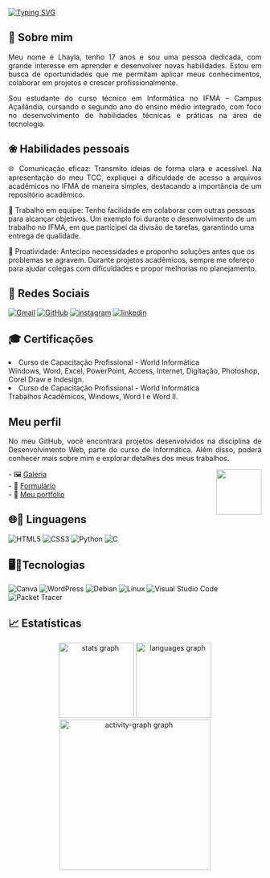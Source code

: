 [![Typing SVG](https://readme-typing-svg.herokuapp.com/?color=800080&size=35&center=true&vCenter=true&width=1000&lines=Olá,+me+chamo+Lhayla+Shamy)](https://git.io/typing-svg)

<h2> 🌻 Sobre mim</h2> 
<p align="justify">Meu nome é Lhayla, tenho 17 anos e sou uma pessoa dedicada, com grande interesse em aprender e desenvolver novas habilidades. Estou em busca de oportunidades que me permitam aplicar meus conhecimentos, colaborar em projetos e crescer profissionalmente.</p>

<p align="justify">Sou estudante do curso técnico em Informática no IFMA – Campus Açailândia, cursando o segundo ano do ensino médio integrado, com foco no desenvolvimento de habilidades técnicas e práticas na área de tecnologia.</p>
  </a>
</div>
</div>
<h2> ❀ Habilidades pessoais</h2> 
<p align="justify">🌐 Comunicação eficaz: Transmito ideias de forma clara e acessível. Na apresentação do meu TCC, expliquei a dificuldade de acesso a arquivos acadêmicos no IFMA de maneira simples, destacando a importância de um repositório acadêmico.
  
🌟 Trabalho em equipe: Tenho facilidade em colaborar com outras pessoas para alcançar objetivos. Um exemplo foi durante o desenvolvimento de um trabalho no IFMA, em que participei da divisão de tarefas, garantindo uma entrega de qualidade.

🔧 Proatividade: Antecipo necessidades e proponho soluções antes que os problemas se agravem. Durante projetos acadêmicos, sempre me ofereço para ajudar colegas com dificuldades e propor melhorias no planejamento.</p>


  <h2> 📱 Redes Sociais</h2>
  <div align="letf">
    
  [![Gmail](https://img.shields.io/badge/Gmail-000?style=for-the-badge&logo=gmail&logoColor=white)](mailto:lhaylashamy@acad.ifma.edu.br)
  [![GitHub](https://img.shields.io/badge/GitHub-000?style=for-the-badge&logo=github&logoColor=white)](https://github.com/Lhayla-Shamy1)
  [![instagram](https://img.shields.io/badge/instagram-000?style=for-the-badge&logo=instagram&logoColor=blue)](https://www.instagram.com/lhaylashamy9)
  [![linkedin](https://img.shields.io/badge/linkedin-000?style=for-the-badge&logo=linkedin&logoColor=blue)](https://www.linkedin.com/in/lhayla-shamy-santos-fonseca-bba7a433a/)


<h2> 🎓 Certificações</h2>
<p align="justify"> <li> Curso de Capacitação Profissional - World Informática
<br>
Windows, Word, Excel, PowerPoint, Access, Internet, Digitação, Photoshop, Corel Draw e Indesign.
<br>
<li> Curso de Capacitação Profissional - World Informática
<br>
Trabalhos Acadêmicos, Windows, Word I e Word II.</p>

<h2>Meu perfil</h2> 
<p align="justify">No meu GitHub, você encontrará projetos desenvolvidos na disciplina de Desenvolvimento Web, parte do curso de Informática. Além disso, poderá conhecer mais sobre mim e explorar detalhes dos meus trabalhos.</p>  <img align="right" height="90" src="https://media1.giphy.com/media/lP8ezu4iNVmZYOZn3j/200w.gif?cid=6c09b9527tl18f8eqb1j5380zozsb2fthecc98u6g9xaudmy&ep=v1_gifs_search&rid=200w.gif&ct=g">
 - 🖼️ <a href= "https://lhayla-shamy1.github.io/Galeria---Studio-Ghibli/"> Galeria</a> <br>  
 - 📝 <a href= "https://lhayla-shamy1.github.io/Contato/"> Formulário </a> <br>
 - 📂 <a href= "https://lhayla-shamy1.github.io/Meu-portf-lio/" >Meu portfólio</a> 

 

  </a>
</div>
<h2 align="left"> 🌐🌟 Linguagens</h2>

![HTML5](https://img.shields.io/badge/HTML5-000?style=for-the-badge&logo=html5)
![CSS3](https://img.shields.io/badge/CSS3-000?style=for-the-badge&logo=css3&logoColor=blue)
![Python](https://img.shields.io/badge/python-000?style=for-the-badge&logo=python&logoColor=ffdd54)
![C](https://img.shields.io/badge/C-000?style=for-the-badge&logo=c&logoColor=white)

<h2 align="left"> 🖥️🌟Tecnologias</h2>

![Canva](https://img.shields.io/badge/Canva-000?style=for-the-badge&logo=canva&logoColor=00C4CC)
![WordPress](https://img.shields.io/badge/WordPress-000?style=for-the-badge&logo=wordpress&logoColor=blue)
![Debian](https://img.shields.io/badge/Debian-000?style=for-the-badge&logo=debian&logoColor=A81D33)
![Linux](https://img.shields.io/badge/Linux-000?style=for-the-badge&logo=linux&logoColor=FCC624)
![Visual Studio Code](https://img.shields.io/badge/Visual%20Studio%20Code-000?style=for-the-badge&logo=visualstudiocode&logoColor=007ACC)
![Packet Tracer](https://img.shields.io/badge/Packet%20Tracer-000?style=for-the-badge&logo=cisco&logoColor=blue)




</div>
  
  <h2> 📈 Estatísticas</h2>
  <div align="center">
   <img src="https://github-readme-stats.vercel.app/api?username=Lhayla-Shamy1&hide_title=true&hide_rank=false&show_icons=true&include_all_commits=true&count_private=true&disable_animations=false&theme=github_dark&locale=pt-br&hide_border=true&order=1" height="150" alt="stats graph" /> 
    <img src="https://github-readme-stats.vercel.app/api/top-langs?username=Lhayla-Shamy1&locale=pt-br&hide_title=false&layout=compact&card_width=320&langs_count=9&theme=github_dark&hide_border=true&order=2&custom_title=Linguagens" height="150" alt="languages graph" />
  <img src="https://github-readme-activity-graph.vercel.app/graph?username=Lhayla-Shamy1&radius=16&theme=github-dark&area=true&order=5&hide_border=true" height="300" alt="activity-graph graph"  />
</div>
  </div>

  </div>

  </a>
</div>

</div>

<!--
**Lhayla-Shamy1/Lhayla-Shamy1** is a ✨ _special_ ✨ repository because its `README.md` (this file) appears on your GitHub profile.

Here are some ideas to get you started:

- 🔭 I’m currently working on ...
- 🌱 I’m currently learning ...
- 👯 I’m looking to collaborate on ...
- 🤔 I’m looking for help with ...
- 💬 Ask me about ...
- 📫 How to reach me: ...
- 😄 Pronouns: ...
- ⚡ Fun fact: ...
-->
